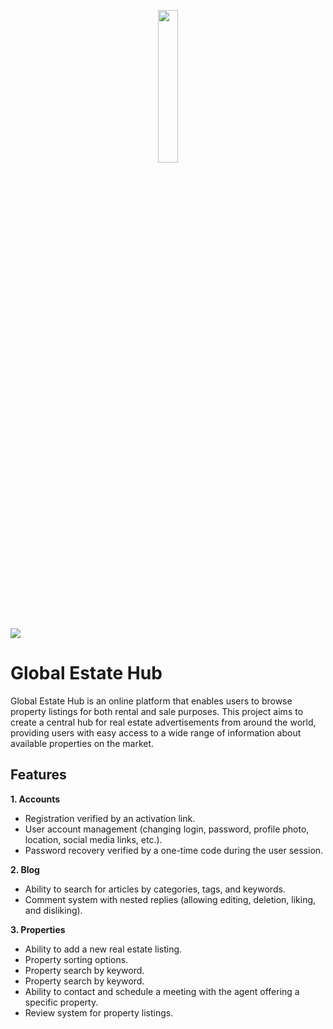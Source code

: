 <p align="center">
  <img src="https://github.com/hubertrykala93/django_global_estate_hub/assets/94188186/f10da377-497c-434b-a84b-9c9b1f593fda" width="25%">
</p>
<img src="https://github.com/hubertrykala93/django_global_estate_hub/assets/94188186/712f1c95-eab5-457c-9ba7-d0eb09709f38">

# Global Estate Hub

Global Estate Hub is an online platform that enables users to browse property listings for both rental and sale purposes. This project aims to create a central hub for real estate advertisements from around the world, providing users with easy access to a wide range of information about available properties on the market.


## Features

**1. Accounts**

- Registration verified by an activation link.
- User account management (changing login, password, profile photo, location, social media links, etc.).
- Password recovery verified by a one-time code during the user session.

**2. Blog**

- Ability to search for articles by categories, tags, and keywords.
- Comment system with nested replies (allowing editing, deletion, liking, and disliking).

**3. Properties**

- Ability to add a new real estate listing.
- Property sorting options.
- Property search by keyword.
- Property search by keyword.
- Ability to contact and schedule a meeting with the agent offering a specific property.
- Review system for property listings.
